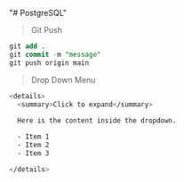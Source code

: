 "# PostgreSQL" 



> Git Push
```sql
git add .
git commit -m "message"
git push origin main
```

> Drop Down Menu
```bash
<details>
  <summary>Click to expand</summary>
  
  Here is the content inside the dropdown.

  - Item 1
  - Item 2
  - Item 3

</details>
```